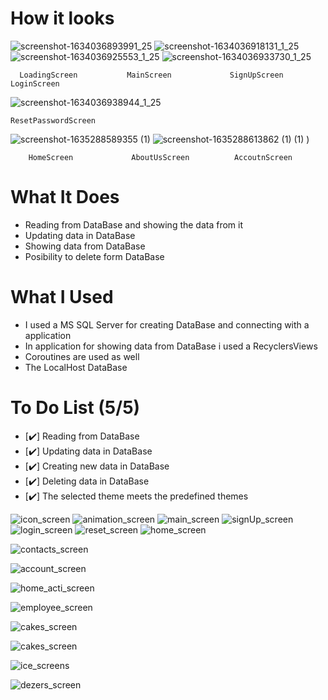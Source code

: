 # How it looks

![screenshot-1634036893991_25](https://user-images.githubusercontent.com/66387359/136946115-397e2ec6-fced-4767-a029-a7ed3fffc329.png) ![screenshot-1634036918131_1_25](https://user-images.githubusercontent.com/66387359/136946144-94ba9f0c-d81d-4f33-a004-c52d168d16ef.png) ![screenshot-1634036925553_1_25](https://user-images.githubusercontent.com/66387359/136946153-1177c660-965c-47ff-bf88-90b48d405d0f.png) ![screenshot-1634036933730_1_25](https://user-images.githubusercontent.com/66387359/136946159-4eb4655e-7c71-488d-9b04-2b7240f904f1.png) 

      LoadingScreen           MainScreen             SignUpScreen           LoginScreen            
      
 ![screenshot-1634036938944_1_25](https://user-images.githubusercontent.com/66387359/136946165-381b2128-ed04-4d5c-ae59-578e54d2225b.png)
 
    ResetPasswordScreen
 
 ![screenshot-1635288589355 (1)](https://user-images.githubusercontent.com/66387359/138972811-417f7576-2726-4d1b-9490-ddc259a140b3.png) 
 ![screenshot-1635288613862 (1) (1)](https://user-images.githubusercontent.com/66387359/138972671-28926691-088c-4e29-9215-7cb29d030e43.png)
)

        HomeScreen             AboutUsScreen          AccoutnScreen        

# What It Does

- Reading from DataBase and showing the data from it
- Updating data in DataBase 
- Showing data from DataBase
- Posibility to delete form DataBase

# What I Used

- I used a MS SQL Server for creating DataBase and connecting with a application 
- In application for showing data from DataBase i used a RecyclersViews
- Coroutines are used as well
- The LocalHost DataBase 

# To Do List (5/5)

- [✔️] Reading from DataBase
- [✔️] Updating data in DataBase
- [✔️] Creating new data in DataBase
- [✔️] Deleting data in DataBase
- [✔️] The selected theme meets the predefined themes


![icon_screen](https://user-images.githubusercontent.com/66387359/142075434-86ac6501-5f9e-4ff0-ae1f-5c5261c0684b.png)  ![animation_screen](https://user-images.githubusercontent.com/66387359/142075477-c9448378-d0b4-44dd-a56b-20a6748d397d.png)  ![main_screen](https://user-images.githubusercontent.com/66387359/142076705-8051c61d-43af-4113-b0fd-07a815f102f6.png)  ![signUp_screen](https://user-images.githubusercontent.com/66387359/142076424-45e86c4b-e831-4d13-b735-37ff0562982d.png)  ![login_screen](https://user-images.githubusercontent.com/66387359/142075512-3df7e256-f058-4538-9ad8-302d6cf5d948.png)  ![reset_screen](https://user-images.githubusercontent.com/66387359/142075538-669eeb3c-15f9-4f17-b42a-e08a3c7959a1.png)  ![home_screen](https://user-images.githubusercontent.com/66387359/142075983-f9ae0e37-a014-4658-b41e-0cd187385b94.png)

![contacts_screen](https://user-images.githubusercontent.com/66387359/142076458-ea22a250-8cd5-40ef-9ab4-80c49254c1a4.png)

![account_screen](https://user-images.githubusercontent.com/66387359/142076011-52858684-8f29-48cd-9b74-af2ee3942515.png)

![home_acti_screen](https://user-images.githubusercontent.com/66387359/142076073-90ac037e-6089-46c5-8354-393d39cfb3ba.png)

![employee_screen](https://user-images.githubusercontent.com/66387359/142076085-729b72a5-382a-4810-aa77-d9a776eebcaa.png)

![cakes_screen ](https://user-images.githubusercontent.com/66387359/142076096-75c3c5dd-b362-4b92-86db-36da86e8bdf5.png)

![cakes_screen](https://user-images.githubusercontent.com/66387359/142076125-5a7a0273-f10d-4c26-8b78-9fdaea22b5fb.png)

![ice_screens](https://user-images.githubusercontent.com/66387359/142076142-dac09562-c5ed-42aa-9814-5d983492a42b.png) 

![dezers_screen](https://user-images.githubusercontent.com/66387359/142076160-10f330d4-af75-43f1-8a6c-05ca2c923052.png)


